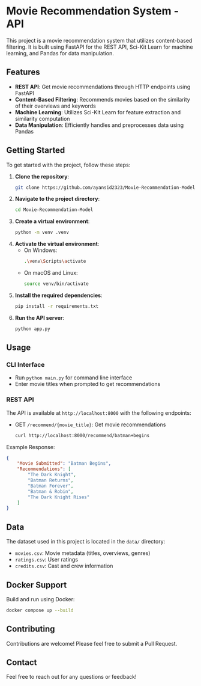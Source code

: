 # Movie Recommendation System - API

This project is a movie recommendation system that utilizes content-based filtering. It is built using FastAPI for the REST API, Sci-Kit Learn for machine learning, and Pandas for data manipulation.

## Features
- **REST API**: Get movie recommendations through HTTP endpoints using FastAPI
- **Content-Based Filtering**: Recommends movies based on the similarity of their overviews and keywords
- **Machine Learning**: Utilizes Sci-Kit Learn for feature extraction and similarity computation
- **Data Manipulation**: Efficiently handles and preprocesses data using Pandas

## Getting Started
To get started with the project, follow these steps:

1. **Clone the repository**:
    ```sh
    git clone https://github.com/ayansid2323/Movie-Recommendation-Model.git
    ```
2. **Navigate to the project directory**:
    ```sh
    cd Movie-Recommendation-Model
    ```
3. **Create a virtual environment**:
    ```sh
    python -m venv .venv
    ```
4. **Activate the virtual environment**:
    - On Windows:
        ```sh
        .\venv\Scripts\activate
        ```
    - On macOS and Linux:
        ```sh 
        source venv/bin/activate
        ```
5. **Install the required dependencies**:
    ```sh
    pip install -r requirements.txt
    ```
6. **Run the API server**:
    ```sh
    python app.py
    ```

## Usage
### CLI Interface
- Run `python main.py` for command line interface
- Enter movie titles when prompted to get recommendations

### REST API
The API is available at `http://localhost:8000` with the following endpoints:

- GET `/recommend/{movie_title}`: Get movie recommendations
  ```sh
  curl http://localhost:8000/recommend/batman+begins
  ```
  
Example Response:
```json
{
    "Movie Submitted": "Batman Begins",
    "Recommendations": [
        "The Dark Knight",
        "Batman Returns",
        "Batman Forever",
        "Batman & Robin",
        "The Dark Knight Rises"
    ]
}
```

## Data
The dataset used in this project is located in the `data/` directory:
- `movies.csv`: Movie metadata (titles, overviews, genres)
- `ratings.csv`: User ratings
- `credits.csv`: Cast and crew information

## Docker Support
Build and run using Docker:
```sh
docker compose up --build
```

## Contributing
Contributions are welcome! Please feel free to submit a Pull Request.

## Contact
Feel free to reach out for any questions or feedback!
